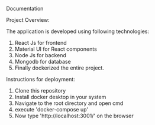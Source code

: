 Documentation

Project Overview:

The application is developed using following technologies: 
1. React Js for frontend
2. Material UI for React components
3. Node Js for backend
4. Mongodb for database
5. Finally dockerized the entire project.

Instructions for deployment:
1. Clone this repository
2. Install docker desktop in your system
3. Navigate to the root directory and open cmd
4. execute 'docker-compose up'
5. Now type 'http://localhost:3001/' on the browser
